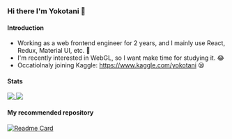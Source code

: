 ### Hi there I'm Yokotani 👋
#### Introduction
- Working as a web frontend engineer for 2 years, and I mainly use React, Redux, Material UI, etc. 🤔
- I'm recently interested in WebGL, so I want make time for studying it. 😂
- Occatiolnaly joining Kaggle: https://www.kaggle.com/yokotani 😪

#### Stats
<a href="https://github.com/yokotani92">
  <img align="top" src="https://github-readme-stats.vercel.app/api?username=yokotani92&theme=jolly&show_icons=true)](https://github.com/anuraghazra/github-readme-stats" />
</a>
<a href="https://github.com/yokotani92">
  <img align="top" src="https://github-readme-stats.vercel.app/api/top-langs/?username=yokotani92&theme=jolly&layout=compact" />
</a>

#### My recommended repository

[![Readme Card](https://github-readme-stats.vercel.app/api/pin/?username=yokotani92&repo=my-app&theme=jolly)](https://github.com/yokotani92/my-app)
